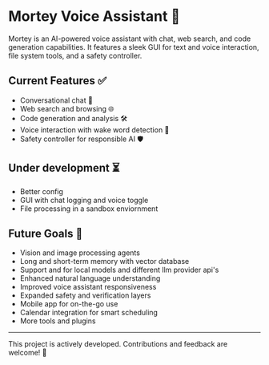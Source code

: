 # Mortey Voice Assistant 🤖

Mortey is an AI-powered voice assistant with chat, web search, and code generation capabilities. It features a sleek GUI for text and voice interaction, file system tools, and a safety controller.

## Current Features ✅
- Conversational chat 💬
- Web search and browsing 🌐
- Code generation and analysis 🛠️
- Voice interaction with wake word detection 🎤
- Safety controller for responsible AI 🛡️

## Under development ⏳
- Better config
- GUI with chat logging and voice toggle
- File processing in a sandbox enviornment

## Future Goals 🎯
- Vision and image processing agents
- Long and short-term memory with vector database
- Support and for local models and different llm provider api's
- Enhanced natural language understanding
- Improved voice assistant responsiveness
- Expanded safety and verification layers
- Mobile app for on-the-go use 
- Calendar integration for smart scheduling 
- More tools and plugins

---

This project is actively developed. Contributions and feedback are welcome! 🎉
